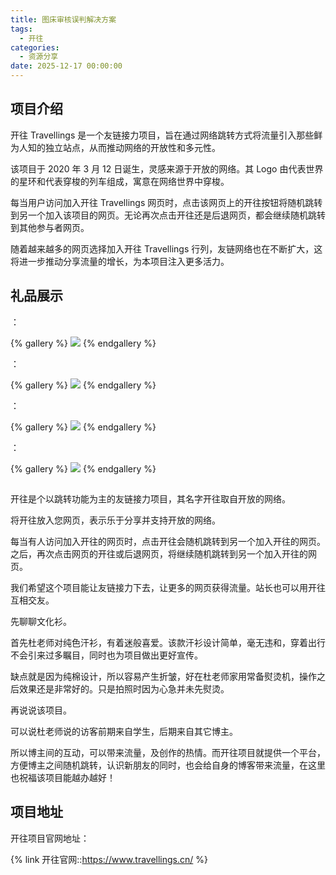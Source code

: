 ```yaml
---
title: 图床审核误判解决方案
tags:
  - 开往
categories:
  - 资源分享
date: 2025-12-17 00:00:00
---
```


> 

<!-- more -->

## 项目介绍

开往 Travellings 是一个友链接力项目，旨在通过网络跳转方式将流量引入那些鲜为人知的独立站点，从而推动网络的开放性和多元性。

该项目于 2020 年 3 月 12 日诞生，灵感来源于开放的网络。其 Logo 由代表世界的星环和代表穿梭的列车组成，寓意在网络世界中穿梭。

每当用户访问加入开往 Travellings 网页时，点击该网页上的开往按钮将随机跳转到另一个加入该项目的网页。无论再次点击开往还是后退网页，都会继续随机跳转到其他参与者网页。

随着越来越多的网页选择加入开往 Travellings 行列，友链网络也在不断扩大，这将进一步推动分享流量的增长，为本项目注入更多活力。

## 礼品展示

：

{% gallery %}
![](https://cdn.dusays.com/2024/12/775-1.jpg)
{% endgallery %}

：

{% gallery %}
![](https://cdn.dusays.com/2024/12/775-2.jpg)
{% endgallery %}

：

{% gallery %}
![](https://cdn.dusays.com/2024/12/775-3.jpg)
{% endgallery %}

：

{% gallery %}
![](https://cdn.dusays.com/2024/12/775-4.jpg)
{% endgallery %}

## 

开往是个以跳转功能为主的友链接力项目，其名字开往取自开放的网络。

将开往放入您网页，表示乐于分享并支持开放的网络。

每当有人访问加入开往的网页时，点击开往会随机跳转到另一个加入开往的网页。之后，再次点击网页的开往或后退网页，将继续随机跳转到另一个加入开往的网页。

我们希望这个项目能让友链接力下去，让更多的网页获得流量。站长也可以用开往互相交友。

先聊聊文化衫。

首先杜老师对纯色汗衫，有着迷般喜爱。该款汗衫设计简单，毫无违和，穿着出行不会引来过多瞩目，同时也为项目做出更好宣传。

缺点就是因为纯棉设计，所以容易产生折皱，好在杜老师家用常备熨烫机，操作之后效果还是非常好的。只是拍照时因为心急并未先熨烫。

再说说该项目。

可以说杜老师说的访客前期来自学生，后期来自其它博主。

所以博主间的互动，可以带来流量，及创作的热情。而开往项目就提供一个平台，方便博主之间随机跳转，认识新朋友的同时，也会给自身的博客带来流量，在这里也祝福该项目能越办越好！

## 项目地址

开往项目官网地址：

{% link 开往官网::https://www.travellings.cn/ %}